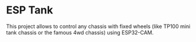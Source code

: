# ESP Tank
This project allows to control any chassis with fixed wheels (like TP100 mini tank chassis or the famous 4wd chassis) using ESP32-CAM.
